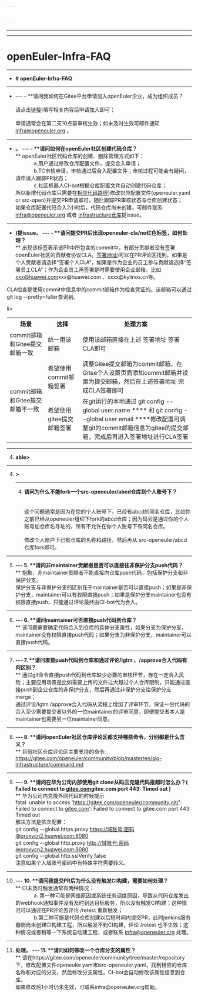 ```yaml
---


---
```


<hr>
<hr>
<h1 id="openeuler-infra-faq">openEuler-Infra-FAQ</h1>
<hr>
<ul>
<li><strong># openEuler-Infra-FAQ
</strong></li></ul><hr>
<ul>
<li> 
---
 - **请问我如何在Gitee平台申请加入openEuler企业，成为组织成员？<br/strong><br>
请点击<a href="**  
请点击[链接](https://gitee.com/open_euler?invite=4bd118cb5f4df496b4853e5c503647064738f7657ef96a848e7cde0b62298f898e2a5d1b1b8079876b17c049295f276a1049f26840b012af">链接</a>)填写相关内容后申请加入即可；<br><br>
申请通常会在第二天10点前审核生效；如未及时生效可邮件通知 <a href="mailto:infra@openeuler.org">infra@openeuler.org</a> 。</li>
</ul>

<hr>
<ul>
<li><strong> 。
---
 - **请问如何在openEuler社区创建代码仓库？</strong><br>**  
openEuler社区代码仓库的创建、删除管理方式如下：<br>
   
 &emsp; a.用户通过修改仓库配置文件，提交合入申请；<br>
   
 &emsp; b.TC审核申请，审核通过后合入配置文件；审核过程可能会有疑问，请申请人跟踪PR状态；<br>
   
 &emsp; c.社区机器人CI-bot根据仓库配置文件自动创建代码仓库；<br>    
所以新增代码仓库只需要在<a href="[相应代码路径](https://gitee.com/openeuler/community/tree/master/repository">相应代码路径</a>)修改对应配置文件(openeuler.yaml or src-open)并提交PR申请即可，随后跟踪PR审核状态与仓库创建状态；<br>
如果仓库配置代码合入2小时后，代码仓库尚未创建，可邮件联系 <a href="mailto:infra@openeuler.org">infra@openeuler.org</a> 或者 <a href=" 或者 [infrastructure仓库](https://gitee.com/openeuler/infrastructure">infrastructure仓库</a>提issue。</li>
</ul>
<hr>
<ul>
<li><strong>)提issue。
 ---
 - **请问提交PR后出现openeuler-cla/no红色标签，如何处理？</strong><br>
**  
 出现该标签表示该PR中所包含的commit中，有部分贡献者没有签署openEuler社区的贡献者协议CLA。<a href="[签署地址](https://clasign.osinfra.cn/sign/Z2l0ZWUlMkZvcGVuZXVsZXI=">签署地址</a>)可以在PR评论区找到。如果是个人贡献者请选择“签署个人CLA”，如果是作为企业的员工参与贡献请选择“签署员工CLA”；作为企业员工再签署是时需要使用企业邮箱，比如 <a href="mailto:xxx@huawei.com">xxx@huawei.com</a>xxx@huawei.com 、xxxx@kylinos.cn等。<br>
</li></ul><p>  
 CLA检查是使用commit中信息中的commit邮箱作为检查凭证的。该邮箱可以通过git log --pretty=fuller查询到。</p>
li>
</ul>
<table>

 
  
 <tbody><tr>  
 <th>场景</th>  
 <th>选择</th>  
 <th>处理方案</th>  
 </tr>  
 <tr>  
 <td>commit邮箱和Gitee提交邮箱一致</td>  
 <td>统一用该邮箱</td>  
 <td>使用该邮箱直接在上述 签署地址 签署CLA即可</td>  
 </tr>  
 <tr>  
 <td rowspan="2">commit邮箱和Gitee提交邮箱不一致</td>  
 <td>希望使用commit邮箱签署</td>  
 <td>调整Gitee提交邮箱为commit邮箱，在Gitee个人设置页面添加commit邮箱并设置为提交邮箱，然后在上述签署地址 完成CLA签署即可</td>  
 </tr>  
 <tr>  
 <td>希望使用gitee提交邮箱签署</td>  
 <td>在git运行的本地通过 git config --global user.name ****  和  git config --global user.email  ****修改配置可调整git的commit邮箱信息为gitee的提交邮箱，完成后再进入签署地址进行CLA签署</td>  
 </tr>  
</tbody></table>
<hr>
<ol start="4">
<li><strong>able&gt;
</strong></li></ol><hr>
<ol start="4">
<li><strong>>

  ---
 4. **请问为什么不能fork一个src-openeuler/abcd仓库到个人账号下？</strong><br><br>**  
这个问题通常是因为在您的个人账号下，已经有abcd的同名仓库，比如你之前已经从openeuler组织下fork的abcd仓库；因为码云是通过你的个人账号加仓库名寻址的，所有不允许在你个人账号下有同名仓库。<br><br>
修改个人账户下已有仓库的名称和路径，然后再从 src-openeuler/abcd 仓库fork即可。</li>
</ol>

<hr>
<ol start="5">
<li><strong>
---
 5. **请问非maintainer贡献者是否可以直接往非保护分支push代码？</strong><br>**  
抱歉，非maintainer贡献者不能直接向仓库push代码，包括保护分支和非保护分支。<br>
保护分支与非保护分支的区别在于maintainer是否可以直接push；如果是非保护分支，maintainer可以有权限直接push；如果是保护分支maintainer也没有权限直接push，只能通过评论最终由CI-bot代为合入。</li>
</ol>
<hr>
<ol start="6">
<li><strong>
---
 6. **请问maintainer可否直接push代码到仓库？</strong><br>**  
该问题需要确定代码合入到仓库的具体分支属性，如果分支为保护分支，maintainer没有权限直接push代码；如果分支为非保护分支，maintainer可以直接push代码。</li>
</ol>
<hr>
<ol start="7">
<li><strong>
---
 7. **请问直接push代码到仓库和通过评论/lgtm 、/approve合入代码有何区别？</strong><br>**  
通过git命令直接push代码到仓库缺少必要的审核环节，存在一定合入风险；主要应用场景是比如需要上传的文件过大超过个人仓库限制，只能通过直接push到企业仓库的非保护分支，然后再通过非保护分支往保护分支merge；<br>
通过评论/lgtm /approve合入代码从流程上增加了评审环节，保证一份代码的合入至少需要提交者以外的一位maintainer的评审同意，即便提交者本人是maintainer也需要另一位maintainer同意。</li>
</ol>
<hr>
<ol start="8">
<li><strong>
---
 8. **请问openEuler社区仓库评论区都支持哪些命令，分别都是什么含义？</strong><br>**  
目前社区仓库评论区主要支持的命令:<br>
<a href="
https://gitee.com/openeuler/community/blob/master/en/sig-infrastructure/command.md">https://gitee.com/openeuler/community/blob/master/en/sig-infrastructure/command.md</a></li>
</ol>
<hr>
<ol start="9">
<li><strong>
---
 9. **请问在华为公司内部使用git clone从码云克隆代码报超时怎么办？( Failed to connect to <a href="http://gitee.com">gitee.com</a>gitee.com port 443: Timed out )</strong><br>**  
华为公司内克隆外网代码的时候提示<br>
fatal: unable to access ‘<a href="'https://gitee.com/openeuler/community.git/">https://gitee.com/openeuler/community.git/</a>’: Failed to connect to <a href="http://gitee.com">gitee.com</a>': Failed to connect to gitee.com port 443: Timed out<br>
解决方法是依次配置：<br>
git config --global https.proxy <a href="https://%E5%9F%9F%E8%B4%A6%E5%8F%B7:%E5%AF%86%E7%A0%81@proxycn2.huawei.com:8080">https://域账号:密码@proxycn2.huawei.com:8080</a><br>
git config --global http.proxy <a href="http://%E5%9F%9F%E8%B4%A6%E5%8F%B7:%E5%AF%86%E7%A0%81@proxycn2.huawei.com:8080">http://域账号:密码@proxycn2.huawei.com:8080</a><br>
git config --global http.sslVerify false<br>
注意如果个人域账号密码中有特殊字符需要转义。</li>
</ol>
<hr>
<ol start="10">
<li><strong>
 ---
 10. **请问我提交PR后为什么没有触发CI构建，需要如何处理？</strong><br>
**
 CI未及时触发通常有两种情况：<br>
   
 &emsp; a. 第一种可能是网络原因或系统任务调度原因，导致从代码仓库发出的webhook通知事件没有及时到达目标服务，所以没有触发CI构建；这种情况可以通过在PR评论去评论 /retest 重新触发；<br>
   
 &emsp; b.第二种可能是代码仓库创建以后短时间内提交PR，此时jenkins服务器侧尚未创建CI构建工程，所以触发不到CI构建，评论 /retest 也不生效；这种情况或者稍等一下系统自动建工程，或者联系 <a href="mailto:infra@openeuler.org">infra@openeuler.org</a> 处理。</li>
</ol>
<hr>
<ol start="11">
<li><strong> 处理。
 ---
 11.  **请问如何修改一个仓库分支的属性？</strong><br>
**
 请在https://gitee.com/openeuler/community/tree/master/repository  下，修改配置文件openeuler.yaml和src-openeuler.yaml，找到相应的仓库名称和对应的分支，然后修改分支属性。CI-bot会自动修改该属性信息到仓库。<br>
 如果修改后1小时仍未生效，可联系infra@openeuler.org帮助。</li>
</ol>




<!--stackedit_data:
eyJoaXN0b3J5IjpbMTMyMjg0OTkyNV19
-->